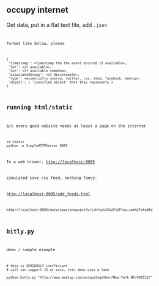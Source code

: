 



occupy internet
-------

Get data, put in a flat text file, add <code>.json<code>

format like below, please

    {
     'timestamp': <timestamp the the event occured if available>,
     'lat': <if available>,
     'lon': <if available somehow>,
     'associatedGroup': <if discernable>,
     'type': <essentially source, twitter, rss, atom, facebook, meetup>,
     'object': { 'jsonified object' that this represents }
    }


running html/static
-------

b/c every good website needs at least a page on the internet

    cd static
    python -m SimpleHTTPServer 8005

In a web brower, <http://localhost:8005>

simulated save rss feed, nothing fancy.

<http://localhost:8005/add_feeds.html>


    http://localhost:8005/data/save/endpoint?url=http%3A%2F%2Ffoo.com%2Fafadfd

bitly.py
------

demo / sample example

    # this is SERIOUSLY inefficient
    # call can support 15 at once, this demo uses a link

    python bitly.py "http://www.meetup.com/occupytogether/New-York-NY/406522/"

